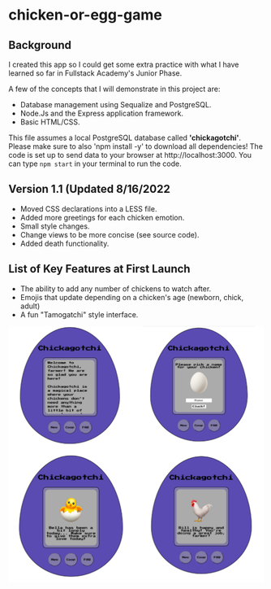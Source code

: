 # chicken-or-egg-game

<h2>Background</h2>

<p>I created this app so I could get some extra practice with what I have learned so far in Fullstack Academy's Junior Phase.</p>
<p>A few of the concepts that I will demonstrate in this project are:</p>
<ul>
  <li>Database management using Sequalize and PostgreSQL.</li>
  <li>Node.Js and the Express application framework.</li>
  <li>Basic HTML/CSS.</li>
</ul>
<p>This file assumes a local PostgreSQL database called <strong>'chickagotchi'</strong>. Please make sure to also 'npm install -y' to download all dependencies! The code is set up to send data to your browser at http://localhost:3000. You can type <code>npm start</code> in your terminal to run the code.</p>
<h2>Version 1.1 (Updated 8/16/2022</h2>
<ul>
  <li>Moved CSS declarations into a LESS file.</li>
  <li>Added more greetings for each chicken emotion.</li>
  <li>Small style changes.</li>
  <li>Change views to be more concise (see source code).</li>
  <li>Added death functionality.</li>
</ul>
<h2>List of Key Features at First Launch</h2>
<ul>
  <li>The ability to add any number of chickens to watch after.</li>
  <li>Emojis that update depending on a chicken's age (newborn, chick, adult)</li>
  <li>A fun "Tamogatchi" style interface.</li>
</ul>

![Alt text](public/V1_Screenshots.png "Version 1 Screenshots")
